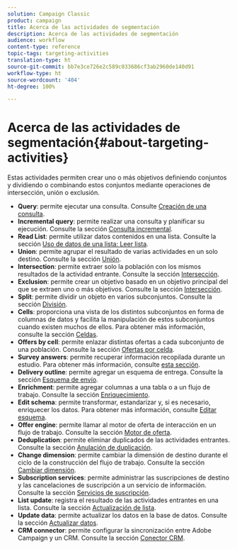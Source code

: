```yaml
---
solution: Campaign Classic
product: campaign
title: Acerca de las actividades de segmentación
description: Acerca de las actividades de segmentación
audience: workflow
content-type: reference
topic-tags: targeting-activities
translation-type: ht
source-git-commit: bb7e3ce726e2c589c033686cf3ab2960de140d91
workflow-type: ht
source-wordcount: '404'
ht-degree: 100%

---
```



# Acerca de las actividades de segmentación{#about-targeting-activities}

Estas actividades permiten crear uno o más objetivos definiendo conjuntos y dividiendo o combinando estos conjuntos mediante operaciones de intersección, unión o exclusión.

* **Query**: permite ejecutar una consulta. Consulte [Creación de una consulta](../../workflow/using/query.md#creating-a-query).
* **Incremental query**: permite realizar una consulta y planificar su ejecución. Consulte la sección [Consulta incremental](../../workflow/using/incremental-query.md).
* **Read List**: permite utilizar datos contenidos en una lista. Consulte la sección [Uso de datos de una lista: Leer lista](../../platform/using/import-export-workflows.md#using-data-from-a-list--read-list).
* **Union**: permite agrupar el resultado de varias actividades en un solo destino. Consulte la sección [Unión](../../workflow/using/union.md).
* **Intersection**: permite extraer solo la población con los mismos resultados de la actividad entrante. Consulte la sección [Intersección](../../workflow/using/intersection.md).
* **Exclusion**: permite crear un objetivo basado en un objetivo principal del que se extraen uno o más objetivos. Consulte la sección [Intersección](../../workflow/using/intersection.md).
* **Split**: permite dividir un objeto en varios subconjuntos. Consulte la sección [División](../../workflow/using/split.md).
* **Cells**: proporciona una vista de los distintos subconjuntos en forma de columnas de datos y facilita la manipulación de estos subconjuntos cuando existen muchos de ellos. Para obtener más información, consulte la sección [Celdas](../../workflow/using/cells.md).
* **Offers by cell**: permite enlazar distintas ofertas a cada subconjunto de una población. Consulte la sección [Ofertas por celda](../../workflow/using/offers-by-cell.md).
* **Survey answers**: permite recuperar información recopilada durante un estudio. Para obtener más información, consulte [esta sección](../../web/using/getting-started-with-surveys.md).
* **Delivery outline**: permite agregar un esquema de entrega. Consulte la sección [Esquema de envío](../../workflow/using/delivery-outline.md).
* **Enrichment**: permite agregar columnas a una tabla o a un flujo de trabajo. Consulte la sección [Enriquecimiento](../../workflow/using/enrichment.md).
* **Edit schema**: permite transformar, estandarizar y, si es necesario, enriquecer los datos. Para obtener más información, consulte [Editar esquema](../../workflow/using/edit-schema.md).
* **Offer engine**: permite llamar al motor de oferta de interacción en un flujo de trabajo. Consulte la sección [Motor de oferta](../../workflow/using/offer-engine.md).
* **Deduplication**: permite eliminar duplicados de las actividades entrantes. Consulte la sección [Anulación de duplicación](../../workflow/using/deduplication.md).
* **Change dimension**: permite cambiar la dimensión de destino durante el ciclo de la construcción del flujo de trabajo. Consulte la sección [Cambiar dimensión](../../workflow/using/change-dimension.md).
* **Subscription services**: permite administrar las suscripciones de destino y las cancelaciones de suscripción a un servicio de información. Consulte la sección [Servicios de suscripción](../../workflow/using/subscription-services.md).
* **List update**: registra el resultado de las actividades entrantes en una lista. Consulte la sección [Actualización de lista](../../workflow/using/list-update.md).
* **Update data**: permite actualizar los datos en la base de datos. Consulte la sección [Actualizar datos](../../workflow/using/update-data.md).
* **CRM connector**: permite configurar la sincronización entre Adobe Campaign y un CRM. Consulte la sección [Conector CRM](../../workflow/using/crm-connector.md).


